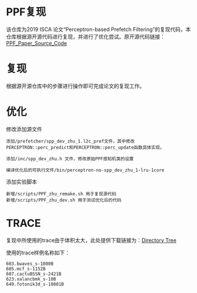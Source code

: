 # PPF复现

该仓库为2019 ISCA 论文“Perceptron-based Prefetch Filtering”的复现代码，本仓库根据源开源代码进行复现，并进行了优化尝试。原开源代码链接：[PPF_Paper_Source_Code](https://github.com/eshanbhatia22/PPF_Paper_Source_Code)



# 复现

根据源开源仓库中的步骤进行操作即可完成论文的复现工作。



# 优化

修改添加源文件

```
添加/prefetcher/spp_dev_zhu_1.l2c_pref文件，其中修改PERCEPTRON::perc_predict和PERCEPTRON::perc_update函数具体实现。

添加/inc/spp_dev_zhu.h 文件，修改原始PPF感知机类的设置

编译优化后的可执行文件/bin/perceptron-no-spp_dev_zhu_1-lru-1core
```



添加实验脚本

```
新增/scripts/PPF_zhu_remake.sh 用于复现源代码
新增/scripts/PPF_zhu_dev.sh 用于测试优化后的代码
```



# TRACE

复现中所使用的trace由于体积太大，此处提供下载链接为：[Directory Tree](https://dpc3.compas.cs.stonybrook.edu/champsim-traces/speccpu/)

使用的trace样例名称如下：

```
603.bwaves_s-1080B
605.mcf_s-1152B
607.cactuBSSN_s-2421B
623.xalancbmk_s-10B
649.fotonik3d_s-10881B
```

